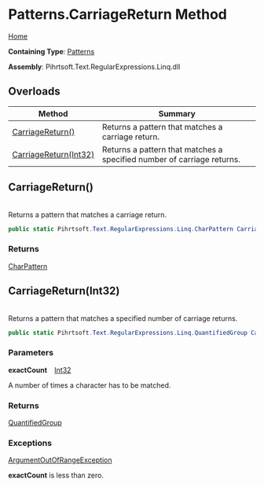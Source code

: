 # Patterns\.CarriageReturn Method

[Home](../../../../../../README.md)

**Containing Type**: [Patterns](../README.md)

**Assembly**: Pihrtsoft\.Text\.RegularExpressions\.Linq\.dll

## Overloads

| Method | Summary |
| ------ | ------- |
| [CarriageReturn()](#Pihrtsoft_Text_RegularExpressions_Linq_Patterns_CarriageReturn) | Returns a pattern that matches a carriage return\. |
| [CarriageReturn(Int32)](#Pihrtsoft_Text_RegularExpressions_Linq_Patterns_CarriageReturn_System_Int32_) | Returns a pattern that matches a specified number of carriage returns\. |

## CarriageReturn\(\) <a name="Pihrtsoft_Text_RegularExpressions_Linq_Patterns_CarriageReturn"></a>

\
Returns a pattern that matches a carriage return\.

```csharp
public static Pihrtsoft.Text.RegularExpressions.Linq.CharPattern CarriageReturn()
```

### Returns

[CharPattern](../../CharPattern/README.md)

## CarriageReturn\(Int32\) <a name="Pihrtsoft_Text_RegularExpressions_Linq_Patterns_CarriageReturn_System_Int32_"></a>

\
Returns a pattern that matches a specified number of carriage returns\.

```csharp
public static Pihrtsoft.Text.RegularExpressions.Linq.QuantifiedGroup CarriageReturn(int exactCount)
```

### Parameters

**exactCount** &ensp; [Int32](https://docs.microsoft.com/en-us/dotnet/api/system.int32)

A number of times a character has to be matched\.

### Returns

[QuantifiedGroup](../../QuantifiedGroup/README.md)

### Exceptions

[ArgumentOutOfRangeException](https://docs.microsoft.com/en-us/dotnet/api/system.argumentoutofrangeexception)

**exactCount** is less than zero\.

